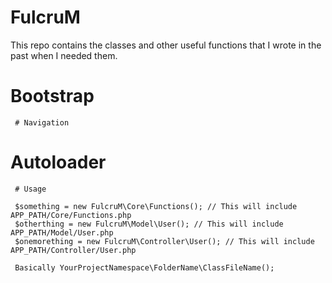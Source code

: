 # FulcruM

This repo contains the classes and other useful functions that I wrote in the past when I needed them. 

# Bootstrap
     # Navigation

# Autoloader
     # Usage
     
     $something = new FulcruM\Core\Functions(); // This will include APP_PATH/Core/Functions.php 
     $otherthing = new FulcruM\Model\User(); // This will include APP_PATH/Model/User.php
     $onemorething = new FulcruM\Controller\User(); // This will include APP_PATH/Controller/User.php
     
     Basically YourProjectNamespace\FolderName\ClassFileName();
